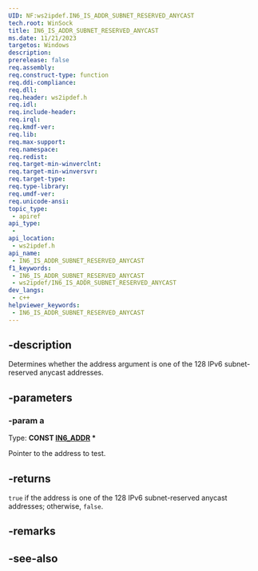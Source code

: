 ```yaml
---
UID: NF:ws2ipdef.IN6_IS_ADDR_SUBNET_RESERVED_ANYCAST
tech.root: WinSock
title: IN6_IS_ADDR_SUBNET_RESERVED_ANYCAST
ms.date: 11/21/2023
targetos: Windows
description: 
prerelease: false
req.assembly: 
req.construct-type: function
req.ddi-compliance: 
req.dll: 
req.header: ws2ipdef.h
req.idl: 
req.include-header: 
req.irql: 
req.kmdf-ver: 
req.lib: 
req.max-support: 
req.namespace: 
req.redist: 
req.target-min-winverclnt: 
req.target-min-winversvr: 
req.target-type: 
req.type-library: 
req.umdf-ver: 
req.unicode-ansi: 
topic_type:
 - apiref
api_type:
 - 
api_location:
 - ws2ipdef.h
api_name:
 - IN6_IS_ADDR_SUBNET_RESERVED_ANYCAST
f1_keywords:
 - IN6_IS_ADDR_SUBNET_RESERVED_ANYCAST
 - ws2ipdef/IN6_IS_ADDR_SUBNET_RESERVED_ANYCAST
dev_langs:
 - c++
helpviewer_keywords:
 - IN6_IS_ADDR_SUBNET_RESERVED_ANYCAST
---
```


## -description

Determines whether the address argument is one of the 128 IPv6 subnet-reserved anycast addresses.

## -parameters

### -param a

Type: **CONST [IN6_ADDR](/windows/win32/api/in6addr/ns-in6addr-in6_addr) \***

Pointer to the address to test.

## -returns

`true` if the address is one of the 128 IPv6 subnet-reserved anycast addresses; otherwise, `false`.

## -remarks

## -see-also
